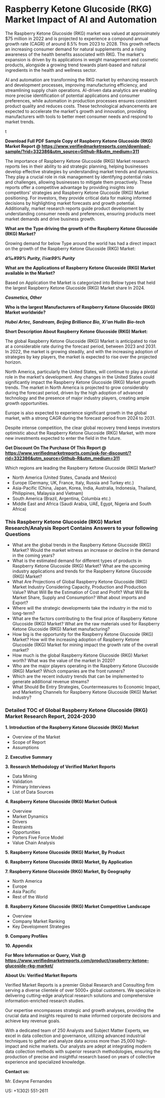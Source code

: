 <meta name="title" content="Global Raspberry Ketone Glucoside (RKG) Market Impact of AI and Automation"><meta name="description" content="The Raspberry Ketone Glucoside (RKG) market was valued at approximately $75 million in 2022 and is projected to experience a compound annual growth rate (CAGR) of arou"><meta name="title" content="Raspberry Ketone Glucoside (RKG) Market Size, Share, Scope, Trends, Growth, Opportunities, Analysis, Forecast"><h1>Raspberry Ketone Glucoside (RKG) Market Impact of AI and Automation</h1><p>The Raspberry Ketone Glucoside (RKG) market was valued at approximately $75 million in 2022 and is projected to experience a compound annual growth rate (CAGR) of around 8.5% from 2023 to 2028. This growth reflects an increasing consumer demand for natural supplements and a rising awareness of the health benefits associated with RKG. The market's expansion is driven by its applications in weight management and cosmetic products, alongside a growing trend towards plant-based and natural ingredients in the health and wellness sector.</p><p>AI and automation are transforming the RKG market by enhancing research and development processes, improving manufacturing efficiency, and streamlining supply chain operations. AI-driven data analytics are enabling more precise identification of potential applications and consumer preferences, while automation in production processes ensures consistent product quality and reduces costs. These technological advancements are expected to accelerate the market's growth and innovation, providing manufacturers with tools to better meet consumer needs and respond to market trends.</p>t</p><p id="" class=""><strong>Download Full PDF Sample Copy of Raspberry Ketone Glucoside (RKG) Market Report @ <a href="https://www.verifiedmarketreports.com/download-sample/?rid=332386&utm_source=Github-R&utm_medium=311" target="_blank">https://www.verifiedmarketreports.com/download-sample/?rid=332386&utm_source=Github-R&utm_medium=311</a></strong></p><p>The importance of&nbsp;Raspberry Ketone Glucoside (RKG) Market research reports lies in their ability to aid strategic planning, helping businesses develop effective strategies by understanding market trends and dynamics. They play a crucial role in risk management by identifying potential risks and challenges, allowing businesses to mitigate them proactively. These reports offer a competitive advantage by providing insights into competitors' strategies and Raspberry Ketone Glucoside (RKG) Market positioning. For investors, they provide critical data for making informed decisions by highlighting market forecasts and growth potential. Additionally, market research reports guide product development by understanding consumer needs and preferences, ensuring products meet market demands and drive business growth.</p><p><strong>What are the&nbsp;Type driving the growth of the Raspberry Ketone Glucoside (RKG) Market?</strong></p><p id="" class="">Growing demand for below Type around the world has had a direct impact on the growth of the Raspberry Ketone Glucoside (RKG) Market:</p><em><strong>â‰¥99% Purity, ï¼œ99% Purity</strong></em></p><strong>What are the&nbsp;Applications&nbsp;of Raspberry Ketone Glucoside (RKG) Market available in the Market?</strong></p><p id="" class="">Based on Application the Market is categorized into Below types that held the largest Raspberry Ketone Glucoside (RKG) Market share In 2024.</p><em><strong>Cosmetics, Other</strong></em></p><strong>Who is the largest Manufacturers of Raspberry Ketone Glucoside (RKG) Market worldwide?</strong></p><p><em><strong>Hubei Artec, Sandream, Beijing Brilliance Bio, Xi'an Huilin Bio-tech</strong></em></p><p id="" class=""><strong>Short Description About Raspberry Ketone Glucoside (RKG) Market:</strong></p><p>The global Raspberry Ketone Glucoside (RKG) Market is anticipated to rise at a considerable rate during the forecast period, between 2023 and 2031. In 2022, the market is growing steadily, and with the increasing adoption of strategies by key players, the market is expected to rise over the projected horizon.</p><p>North America, particularly the United States, will continue to play a pivotal role in the market's development. Any changes in the United States could significantly impact the Raspberry Ketone Glucoside (RKG) Market growth trends. The market in North America is projected to grow considerably during the forecast period, driven by the high adoption of advanced technology and the presence of major industry players, creating ample growth opportunities.</p><p>Europe is also expected to experience significant growth in the global market, with a strong CAGR during the forecast period from 2024 to 2031.</p><p>Despite intense competition, the clear global recovery trend keeps investors optimistic about the Raspberry Ketone Glucoside (RKG) Market, with more new investments expected to enter the field in the future.</p><p id="" class=""><strong>Get Discount On The Purchase Of This Report @ <a href="https://www.verifiedmarketreports.com/ask-for-discount/?rid=332386&utm_source=Github-R&utm_medium=311" target="_blank">https://www.verifiedmarketreports.com/ask-for-discount/?rid=332386&utm_source=Github-R&utm_medium=311</a></strong></p>Which regions are leading the Raspberry Ketone Glucoside (RKG) Market?</p><ul><li>North America (United States, Canada and Mexico)</li><li>Europe (Germany, UK, France, Italy, Russia and Turkey etc.)</li><li>Asia-Pacific (China, Japan, Korea, India, Australia, Indonesia, Thailand, Philippines, Malaysia and Vietnam)</li><li>South America (Brazil, Argentina, Columbia etc.)</li><li>Middle East and Africa (Saudi Arabia, UAE, Egypt, Nigeria and South Africa)</li></ul><h3 id="" class="">This Raspberry Ketone Glucoside (RKG) Market Research/Analysis Report Contains Answers to your following Questions</h3><ul><li>What are the global trends in the Raspberry Ketone Glucoside (RKG) Market? Would the market witness an increase or decline in the demand in the coming years?</li><li>What is the estimated demand for different types of products in Raspberry Ketone Glucoside (RKG) Market? What are the upcoming industry applications and trends for the Raspberry Ketone Glucoside (RKG) Market?</li><li>What Are Projections of Global Raspberry Ketone Glucoside (RKG) Market Industry Considering Capacity, Production and Production Value? What Will Be the Estimation of Cost and Profit? What Will Be Market Share, Supply and Consumption? What about imports and Export?</li><li>Where will the strategic developments take the industry in the mid to long-term?</li><li>What are the factors contributing to the final price of Raspberry Ketone Glucoside (RKG) Market? What are the raw materials used for Raspberry Ketone Glucoside (RKG) Market manufacturing?</li><li>How big is the opportunity for the Raspberry Ketone Glucoside (RKG) Market? How will the increasing adoption of Raspberry Ketone Glucoside (RKG) Market for mining impact the growth rate of the overall market?</li><li>How much is the global Raspberry Ketone Glucoside (RKG) Market worth? What was the value of the market In 2020?</li><li>Who are the major players operating in the Raspberry Ketone Glucoside (RKG) Market? Which companies are the front runners?</li><li>Which are the recent industry trends that can be implemented to generate additional revenue streams?</li><li>What Should Be Entry Strategies, Countermeasures to Economic Impact, and Marketing Channels for Raspberry Ketone Glucoside (RKG) Market Industry?</li></ul><h3 id="" class="">Detailed TOC of Global Raspberry Ketone Glucoside (RKG) Market Research Report, 2024-2030</h3><p id="" class=""><strong>1. Introduction of the Raspberry Ketone Glucoside (RKG) Market</strong></p><ul><li>Overview of the Market</li><li>Scope of Report</li><li>Assumptions</li></ul><p id="" class=""><strong>2. Executive Summary</strong></p><p id="" class=""><strong>3. Research Methodology of Verified Market Reports</strong></p><ul><li>Data Mining</li><li>Validation</li><li>Primary Interviews</li><li>List of Data Sources</li></ul><p id="" class=""><strong>4. Raspberry Ketone Glucoside (RKG) Market Outlook</strong></p><ul><li>Overview</li><li>Market Dynamics</li><li>Drivers</li><li>Restraints</li><li>Opportunities</li><li>Porters Five Force Model</li><li>Value Chain Analysis</li></ul><p id="" class=""><strong>5. Raspberry Ketone Glucoside (RKG) Market, By Product</strong></p><p id="" class=""><strong>6. Raspberry Ketone Glucoside (RKG) Market, By Application</strong></p><p id="" class=""><strong>7. Raspberry Ketone Glucoside (RKG) Market, By Geography</strong></p><ul><li>North America</li><li>Europe</li><li>Asia Pacific</li><li>Rest of the World</li></ul><p id="" class=""><strong>8. Raspberry Ketone Glucoside (RKG) Market Competitive Landscape</strong></p><ul><li>Overview</li><li>Company Market Ranking</li><li>Key Development Strategies</li></ul><p id="" class=""><strong>9. Company Profiles</strong></p><p id="" class=""><strong>10. Appendix</strong></p><p id="" class=""><strong>For More Information or Query, Visit @ <a href="https://www.verifiedmarketreports.com/product/raspberry-ketone-glucoside-rkg-market/" target="_blank">https://www.verifiedmarketreports.com/product/raspberry-ketone-glucoside-rkg-market/</a></strong></p><p id="" class=""><strong>About Us: Verified Market Reports</strong></p><p id="" class="">Verified Market Reports is a premier Global Research and Consulting firm serving a diverse clientele of over 5000+ global customers. We specialize in delivering cutting-edge analytical research solutions and comprehensive information-enriched research studies.</p><p id="" class="">Our expertise encompasses strategic and growth analyses, providing the crucial data and insights required to make informed corporate decisions and achieve key revenue goals.</p><p id="" class="">With a dedicated team of 250 Analysts and Subject Matter Experts, we excel in data collection and governance, utilizing advanced industrial techniques to gather and analyze data across more than 25,000 high-impact and niche markets. Our analysts are adept at integrating modern data collection methods with superior research methodologies, ensuring the production of precise and insightful research based on years of collective experience and specialized knowledge.</p><p id="" class=""><strong>Contact us:</strong></p><p id="" class="">Mr. Edwyne Fernandes</p><p id="" class="">US: +1(302) 551-2611</p>